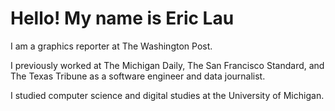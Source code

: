 # Hello! My name is Eric Lau

I am a graphics reporter at The Washington Post.

I previously worked at The Michigan Daily, The San Francisco Standard, and The Texas Tribune as a software engineer and data journalist.

I studied computer science and digital studies at the University of Michigan.
